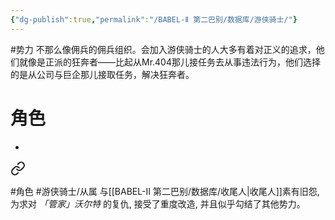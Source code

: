```yaml
---
{"dg-publish":true,"permalink":"/BABEL-Ⅱ 第二巴别/数据库/游侠骑士/"}
---
```


#势力 
不那么像佣兵的佣兵组织。会加入游侠骑士的人大多有着对正义的追求，他们就像是正派的狂奔者——比起从Mr.404那儿接任务去从事违法行为，他们选择的是从公司与巨企那儿接取任务，解决狂奔者。

# 角色
- 
<div class="transclusion internal-embed is-loaded"><a class="markdown-embed-link" href="/babel///" aria-label="Open link"><svg xmlns="http://www.w3.org/2000/svg" width="24" height="24" viewBox="0 0 24 24" fill="none" stroke="currentColor" stroke-width="2" stroke-linecap="round" stroke-linejoin="round" class="svg-icon lucide-link"><path d="M10 13a5 5 0 0 0 7.54.54l3-3a5 5 0 0 0-7.07-7.07l-1.72 1.71"></path><path d="M14 11a5 5 0 0 0-7.54-.54l-3 3a5 5 0 0 0 7.07 7.07l1.71-1.71"></path></svg></a><div class="markdown-embed">




#角色 #游侠骑士/从属
与[[BABEL-Ⅱ 第二巴别/数据库/收尾人\|收尾人]]素有旧怨, 为求对 *「管家」沃尔特* 的复仇, 接受了重度改造, 并且似乎勾结了其他势力。

</div></div>
